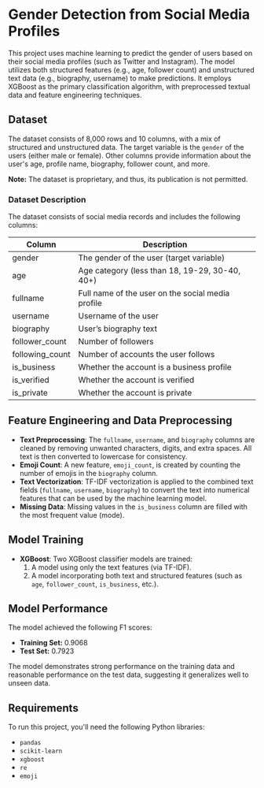 # Gender Detection from Social Media Profiles

This project uses machine learning to predict the gender of users based on their social media profiles (such as Twitter and Instagram). The model utilizes both structured features (e.g., age, follower count) and unstructured text data (e.g., biography, username) to make predictions. It employs XGBoost as the primary classification algorithm, with preprocessed textual data and feature engineering techniques.

## Dataset

The dataset consists of 8,000 rows and 10 columns, with a mix of structured and unstructured data. The target variable is the `gender` of the users (either male or female). Other columns provide information about the user's age, profile name, biography, follower count, and more.

**Note:** The dataset is proprietary, and thus, its publication is not permitted.

### Dataset Description
The dataset consists of social media records and includes the following columns:

| Column             | Description                             |
|--------------------|-----------------------------------------|
| gender             | The gender of the user (target variable) |
| age                | Age category (less than 18, 19-29, 30-40, 40+) |
| fullname           | Full name of the user on the social media profile |
| username           | Username of the user                    |
| biography          | User’s biography text                   |
| follower_count     | Number of followers                     |
| following_count    | Number of accounts the user follows     |
| is_business        | Whether the account is a business profile |
| is_verified        | Whether the account is verified         |
| is_private         | Whether the account is private          |

## Feature Engineering and Data Preprocessing

- **Text Preprocessing**: The `fullname`, `username`, and `biography` columns are cleaned by removing unwanted characters, digits, and extra spaces. All text is then converted to lowercase for consistency.
- **Emoji Count**: A new feature, `emoji_count`, is created by counting the number of emojis in the `biography` column.
- **Text Vectorization**: TF-IDF vectorization is applied to the combined text fields (`fullname`, `username`, `biography`) to convert the text into numerical features that can be used by the machine learning model.
- **Missing Data**: Missing values in the `is_business` column are filled with the most frequent value (mode).

## Model Training

- **XGBoost**: Two XGBoost classifier models are trained:
  1. A model using only the text features (via TF-IDF).
  2. A model incorporating both text and structured features (such as `age`, `follower_count`, `is_business`, etc.).

## Model Performance

The model achieved the following F1 scores:
- **Training Set:** 0.9068
- **Test Set:** 0.7923

The model demonstrates strong performance on the training data and reasonable performance on the test data, suggesting it generalizes well to unseen data.

## Requirements
To run this project, you'll need the following Python libraries:
- `pandas`
- `scikit-learn`
- `xgboost`
- `re`
- `emoji`
